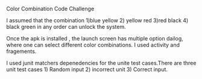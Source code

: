 Color Combination Code Challenge

I assumed that the combination 1)blue yellow 2) yellow red 3)red black 4) black green in any order can unlock the system.

Once the apk is installed , the launch screen has multiple option dailog, where one can select different color combinations. I used activity and fragements.

I used junit matchers depenedencies for the unite test cases.There are three unit test cases 1) Random input 2) incorrect unit 3) Correct input. 

